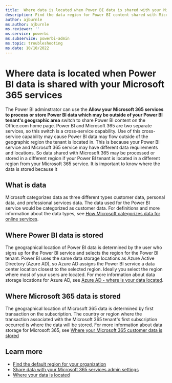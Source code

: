 ```yaml
---
title:  Where data is located when Power BI data is shared with your Microsoft 365 services
description: Find the data region for Power BI content shared with Microsoft 365 and learn how that location is selected.
author: ajburnle
ms.author: ajburnle
ms.reviewer: ''
ms.service: powerbi
ms.subservice: powerbi-admin
ms.topic: troubleshooting
ms.date: 10/10/2022
---
```


# Where data is located when Power BI data is shared with your Microsoft 365 services

The Power BI adminstrator can use the **Allow your Microsoft 365 services to process or store Power BI data which may be outside of your Power BI tenant's geographic area** switch to share Power BI content on the Office.com home page. Power BI and Microsoft 365 are two separate services, so this switch is a cross-service capability. Use of this cross-service capability may cause Power BI data may flow outside of the geographic region the tenant is located in. This is because your Power BI service and Microsoft 365 service may have different data requirements and locations. So data shared with Microsoft 365 may be processed or stored in a different region if your Power BI tenant is located in a different region from your Microsoft 365 service. It is important to know where the data is stored because it 

## What is data

Microsoft categorizes data as three different types customer data, personal data, and professional services data. The data used for the Power BI service would be categorized as customer data. For definitions and more information about the data types, see [How Microsoft categorizes data for online services](https://www.microsoft.com/trust-center/privacy/customer-data-definitions).

## Where Power BI data is stored

The geographical location of Power BI data is determined by the user who signs up for the Power BI service and selects the region for the Power BI tenant. Power BI uses the same data storage locations as Azure Active Directory (Azure AD), so Azure AD assigns the Power BI service a data center location closest to the selected region. Ideally you select the region where most of your users are located. For more information about data storage locations for Azure AD, see [Azure AD - where is your data located](https://msit.powerbi.com/view?r=eyJrIjoiZmMyODcxZWMtMWY4ZS00N2Q1LTgzNGQtYzQzODZhMDlmM2NmIiwidCI6IjcyZjk4OGJmLTg2ZjEtNDFhZi05MWFiLTJkN2NkMDExZGI0NyIsImMiOjV9).

## Where Microsoft 365 data is stored
The geographical location of Microsoft 365 data is determined by first transaction on the subscription. The country or region where the transaction associated with the Microsoft 365 tenant's first subscription occurred is where the data will be stored. For more information about data storage for Microsoft 365, see [Where your Microsoft 365 customer data is stored](https://learn.microsoft.com/microsoft-365/enterprise/o365-data-locations?view=o365-worldwide)

## Learn more
- [Find the default region for your organization](service-admin-where-is-my-tenant-located.md)
- [Share data with your Microsoft 365 services admin settings](service-admin-portal-share-data-microsoft-365-services.md)
- [Where your data is located](https://www.microsoft.com/trust-center/privacy/data-location?rtc=1)